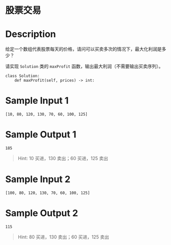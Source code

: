 # 股票交易

# Description

给定一个数组代表股票每天的价格，请问可以买卖多次的情况下，最大化利润是多少？

请实现 `Solution` 类的 `maxProfit` 函数，输出最大利润（不需要输出买卖序列）。

```
class Solution:
    def maxProfit(self, prices) -> int:
```

# Sample Input 1
```
[10, 80, 120, 130, 70, 60, 100, 125]
```
# Sample Output 1
```
185
```
> Hint: 10 买进，130 卖出；60 买进，125 卖出

# Sample Input 2
```
[100, 80, 120, 130, 70, 60, 100, 125]
```
# Sample Output 2
```
115
```
> Hint: 80 买进，130 卖出；60 买进，125 卖出